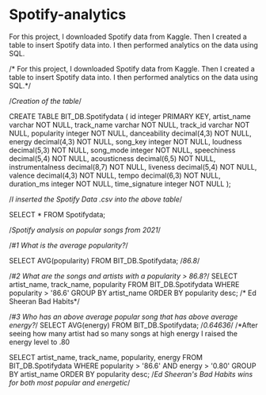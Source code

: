 # Spotify-analytics
For this project, I downloaded Spotify data from Kaggle. Then I created a table to insert Spotify data into. I then performed analytics on the data using SQL.

/* For this project, I downloaded Spotify data from Kaggle. Then I created a table to insert Spotify data into. I then performed analytics on the data using SQL.*/

/*Creation of the table*/

CREATE TABLE BIT_DB.Spotifydata (
id integer PRIMARY KEY,
artist_name varchar NOT NULL,
track_name varchar NOT NULL,
track_id varchar NOT NULL,
popularity integer NOT NULL,
danceability decimal(4,3) NOT NULL,
energy decimal(4,3) NOT NULL,
song_key integer NOT NULL,
loudness decimal(5,3) NOT NULL,
song_mode integer NOT NULL,
speechiness decimal(5,4) NOT NULL,
acousticness decimal(6,5) NOT NULL,
instrumentalness decimal(8,7) NOT NULL,
liveness decimal(5,4) NOT NULL,
valence decimal(4,3) NOT NULL,
tempo decimal(6,3) NOT NULL,
duration_ms integer NOT NULL,
time_signature integer NOT NULL );

/*I inserted the Spotify Data .csv into the above table*/

SELECT * FROM Spotifydata;

/*Spotify analysis on popular songs from 2021*/

/*#1 What is the average popularity?*/

SELECT AVG(popularity)
FROM BIT_DB.Spotifydata;
/*86.8*/

/*#2 What are the songs and artists with a popularity > 86.8?*/
SELECT artist_name, track_name, popularity
FROM BIT_DB.Spotifydata
WHERE popularity > '86.6'
GROUP BY artist_name
ORDER BY popularity desc;
/* Ed Sheeran Bad Habits*/

/*#3 Who has an above average popular song that has above average energy?*/
SELECT AVG(energy)
FROM BIT_DB.Spotifydata;
/*0.64636*/
/*After seeing how many artist had so many songs at high energy  I raised the energy level to .80

SELECT artist_name, track_name, popularity, energy
FROM BIT_DB.Spotifydata
WHERE popularity > '86.6'
AND energy > '0.80'
GROUP BY artist_name
ORDER BY popularity desc;
/*Ed Sheeran's Bad Habits wins for both most popular and energetic*/
